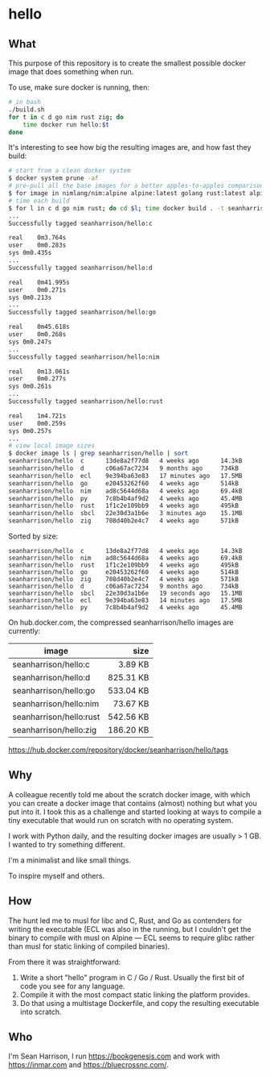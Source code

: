# hello

## What

This purpose of this repository is to create the smallest possible docker image that does something when run. 

To use, make sure docker is running, then:

```bash
# in bash
./build.sh
for t in c d go nim rust zig; do 
    time docker run hello:$t
done
```

It's interesting to see how big the resulting images are, and how fast they build:

```bash
# start from a clean docker system
$ docker system prune -af
# pre-pull all the base images for a better apples-to-apples comparison
$ for image in nimlang/nim:alpine alpine:latest golang rust:latest alpine:latest; do docker pull $image; done
# time each build
$ for l in c d go nim rust; do cd $l; time docker build . -t seanharrison/hello:$l; cd ..; done
...
Successfully tagged seanharrison/hello:c

real	0m3.764s
user	0m0.283s
sys	0m0.435s
...
Successfully tagged seanharrison/hello:d

real	0m41.995s
user	0m0.271s
sys	0m0.213s
...
Successfully tagged seanharrison/hello:go

real	0m45.618s
user	0m0.268s
sys	0m0.247s
...
Successfully tagged seanharrison/hello:nim

real	0m13.061s
user	0m0.277s
sys	0m0.261s
...
Successfully tagged seanharrison/hello:rust

real	1m4.721s
user	0m0.259s
sys	0m0.257s
...
# view local image sizes
$ docker image ls | grep seanharrison/hello | sort
seanharrison/hello  c      13de8a2f77d8   4 weeks ago      14.3kB
seanharrison/hello  d      c06a67ac7234   9 months ago     734kB
seanharrison/hello  ecl    9e394ba63e83   17 minutes ago   17.5MB
seanharrison/hello  go     e20453262f60   4 weeks ago      514kB
seanharrison/hello  nim    ad8c5644d68a   4 weeks ago      69.4kB
seanharrison/hello  py     7c8b4b4af9d2   4 weeks ago      45.4MB
seanharrison/hello  rust   1f1c2e109bb9   4 weeks ago      495kB
seanharrison/hello  sbcl   22e30d3a1b6e   3 minutes ago    15.1MB
seanharrison/hello  zig    708d40b2e4c7   4 weeks ago      571kB
```
Sorted by size:
```
seanharrison/hello  c      13de8a2f77d8   4 weeks ago      14.3kB
seanharrison/hello  nim    ad8c5644d68a   4 weeks ago      69.4kB
seanharrison/hello  rust   1f1c2e109bb9   4 weeks ago      495kB
seanharrison/hello  go     e20453262f60   4 weeks ago      514kB
seanharrison/hello  zig    708d40b2e4c7   4 weeks ago      571kB
seanharrison/hello  d      c06a67ac7234   9 months ago     734kB
seanharrison/hello  sbcl   22e30d3a1b6e   19 seconds ago   15.1MB
seanharrison/hello  ecl    9e394ba63e83   14 minutes ago   17.5MB
seanharrison/hello  py     7c8b4b4af9d2   4 weeks ago      45.4MB
```

On hub.docker.com, the compressed seanharrison/hello images are currently:

image                   | size
------------------------|----------:
seanharrison/hello:c    |   3.89 KB
seanharrison/hello:d    | 825.31 KB
seanharrison/hello:go   | 533.04 KB
seanharrison/hello:nim  |  73.67 KB
seanharrison/hello:rust | 542.56 KB
seanharrison/hello:zig  | 186.20 KB

<https://hub.docker.com/repository/docker/seanharrison/hello/tags>

## Why

A colleague recently told me about the scratch docker image, with which you can create a docker image that contains (almost) nothing but what you put into it. I took this as a challenge and started looking at ways to compile a tiny executable that would run on scratch with no operating system. 

I work with Python daily, and the resulting docker images are usually > 1 GB. I wanted to try something different.

I'm a minimalist and like small things.

To inspire myself and others.

## How

The hunt led me to musl for libc and C, Rust, and Go as contenders for writing the executable (ECL was also in the running, but I couldn't get the binary to compile with musl on Alpine — ECL seems to require glibc rather than musl for static linking of compiled binaries). 

From there it was straightforward:

1. Write a short "hello" program in C / Go / Rust. Usually the first bit of code you see for any language.
2. Compile it with the most compact static linking the platform provides.
3. Do that using a multistage Dockerfile, and copy the resulting executable into scratch.

## Who

I'm Sean Harrison, I run <https://bookgenesis.com> and work with <https://inmar.com> and <https://bluecrossnc.com/>. 
